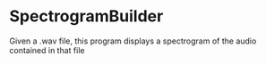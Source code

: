 # SpectrogramBuilder
Given a .wav file, this program displays a spectrogram of the audio contained in that file
